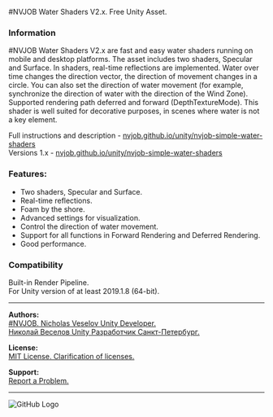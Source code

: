 #NVJOB Water Shaders V2.x. Free Unity Asset.

### Information

#NVJOB Water Shaders V2.x are fast and easy water shaders running on mobile and desktop platforms. The asset includes two shaders, Specular and Surface. 
In shaders, real-time reflections are implemented. Water over time changes the direction vector, the direction of movement changes in a circle. 
You can also set the direction of water movement (for example, synchronize the direction of water with the direction of the Wind Zone). 
Supported rendering path deferred and forward (DepthTextureMode).
This shader is well suited for decorative purposes, in scenes where water is not a key element.

Full instructions and description - [nvjob.github.io/unity/nvjob-simple-water-shaders](https://nvjob.github.io/unity/nvjob-simple-water-shaders)<br>
Versions 1.x - [nvjob.github.io/unity/nvjob-simple-water-shaders](https://nvjob.github.io/unity/nvjob-simple-water-shaders)<br>

### Features:
- Two shaders, Specular and Surface.
- Real-time reflections.
- Foam by the shore.
- Advanced settings for visualization.
- Control the direction of water movement.
- Support for all functions in Forward Rendering and Deferred Rendering.
- Good performance.

### Compatibility

Built-in Render Pipeline.<br>
For Unity version of at least 2019.1.8 (64-bit).

-------------------------------------------------------------------

**Authors:** <br>
[#NVJOB. Nicholas Veselov Unity Developer.](https://nvjob.github.io)<br>
[Николай Веселов Unity Разработчик Санкт-Петербург.](https://nvjob.github.io)

**License:** <br>
[MIT License. Clarification of licenses.](https://nvjob.github.io/mit-license)

**Support:** <br>
[Report a Problem.](https://nvjob.github.io/reportaproblem/)

-------------------------------------------------------------------

![GitHub Logo](https://raw.githubusercontent.com/nvjob/nvjob.github.io/master/repo/unity%20assets/simple-water-shaders/pic/3.jpg)

